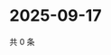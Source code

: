 # 2025-09-17

共 0 条

<!-- BEGIN ZHIHUQUESTIONS -->
<!-- 最后更新时间 Wed Sep 17 2025 17:12:08 GMT+0800 (China Standard Time) -->

<!-- END ZHIHUQUESTIONS -->
